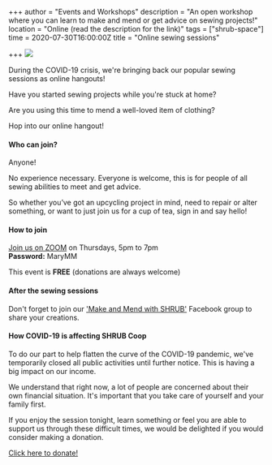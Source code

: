 +++
author = "Events and Workshops"
description = "An open workshop where you can learn to make and mend or get advice on sewing projects!"
location = "Online (read the description for the link)"
tags = ["shrub-space"]
time = 2020-07-30T16:00:00Z
title = "Online sewing sessions"

+++
![](https://res.cloudinary.com/shrub-co-op/image/upload/v1587733631/shrubcoop.org/media/sewing_sessions_FB_event_banner_2_t0gofg.png)

During the COVID-19 crisis, we're bringing back our popular sewing sessions as online hangouts!

Have you started sewing projects while you're stuck at home?

Are you using this time to mend a well-loved item of clothing?

Hop into our online hangout!

#### Who can join?

Anyone!

No experience necessary. Everyone is welcome, this is for people of all sewing abilities to meet and get advice.

So whether you’ve got an upcycling project in mind, need to repair or alter something, or want to just join us for a cup of tea, sign in and say hello!

#### How to join

[Join us on ZOOM](https://zoom.us/j/9731735824) on Thursdays, 5pm to 7pm  
**Password:** MaryMM

This event is **FREE** (donations are always welcome)

#### After the sewing sessions

Don't forget to join our ['Make and Mend with SHRUB'](https://www.facebook.com/groups/236741857323915) Facebook group to share your creations.

#### How COVID-19 is affecting SHRUB Coop

To do our part to help flatten the curve of the COVID-19 pandemic, we've temporarily closed all public activities until further notice. This is having a big impact on our income.

We understand that right now, a lot of people are concerned about their own financial situation. It's important that you take care of yourself and your family first.

If you enjoy the session tonight, learn something or feel you are able to support us through these difficult times, we would be delighted if you would consider making a donation.

[Click here to donate!](https://www.shrubcoop.org/donate/)